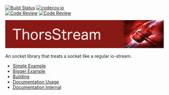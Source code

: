[![Build Status](https://travis-ci.org/Loki-Astari/ThorsStream.svg?branch=master)](https://travis-ci.org/Loki-Astari/ThorsStream)
[![codecov.io](http://codecov.io/github/Loki-Astari/ThorsStream/coverage.svg?branch=master)](http://codecov.io/github/Loki-Astari/ThorsStream?branch=master)  
[![Code Review](http://www.zomis.net/codereview/shield/?qid=38455)](http://codereview.stackexchange.com/q/38455/507)
[![Code Review](http://www.zomis.net/codereview/shield/?qid=38402)](http://codereview.stackexchange.com/q/38402/507)


![ThorStream](img/stream.jpg)

An socket library that treats a socket like a regular io-stream.

* [Simple Example](doc/example1.md)
* [Bigger Example](doc/example2.md)
* [Building](doc/building.md)
* [Documentation Usage](doc/usage.md)
* [Documentation Internal](doc/internal.md)

